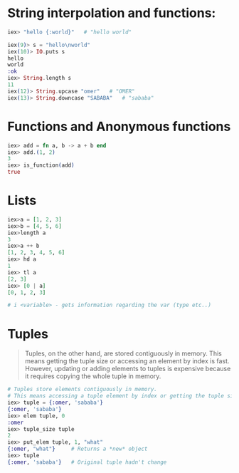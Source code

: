 # String interpolation and functions:
```elixir
iex> "hello {:world}"   # "hello world"

iex(9)> s = "hello\nworld"
iex(10)> IO.puts s
hello
world
:ok
iex> String.length s
11
iex(12)> String.upcase "omer"   # "OMER"
iex(13)> String.downcase "SABABA"   # "sababa"
```

# Functions and Anonymous functions
```elixir
iex> add = fn a, b -> a + b end
iex> add.(1, 2)
3
iex> is_function(add)
true
```

# Lists
```elixir
iex>a = [1, 2, 3]
iex>b = [4, 5, 6]
iex>length a
3
iex>a ++ b
[1, 2, 3, 4, 5, 6]
iex> hd a
1
iex> tl a
[2, 3]
iex> [0 | a]
[0, 1, 2, 3]

# i <variable> - gets information regarding the var (type etc..)
```

# Tuples
> Tuples, on the other hand, are stored contiguously in memory. This means getting the tuple size or accessing an element by index is fast. However, updating or adding elements to tuples is expensive because it requires copying the whole tuple in memory.

```elixir
# Tuples store elements contiguously in memory. 
# This means accessing a tuple element by index or getting the tuple size is a fast operation. 
iex> tuple = {:omer, 'sababa'}
{:omer, 'sababa'}
iex> elem tuple, 0
:omer
iex> tuple_size tuple
2
iex> put_elem tuple, 1, "what"
{:omer, "what"}     # Returns a *new* object
iex> tuple
{:omer, 'sababa'}   # Original tuple hadn't change
```